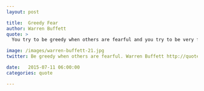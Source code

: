 ```yaml
---
layout: post

title:  Greedy Fear
author: Warren Buffett
quote: >
  You try to be greedy when others are fearful and you try to be very fearful when others are greedy.

image: /images/warren-buffett-21.jpg
twitter: Be greedy when others are fearful. Warren Buffett http://quotes.stockflare.com/

date:   2015-07-11 06:00:00
categories: quote

---
```


